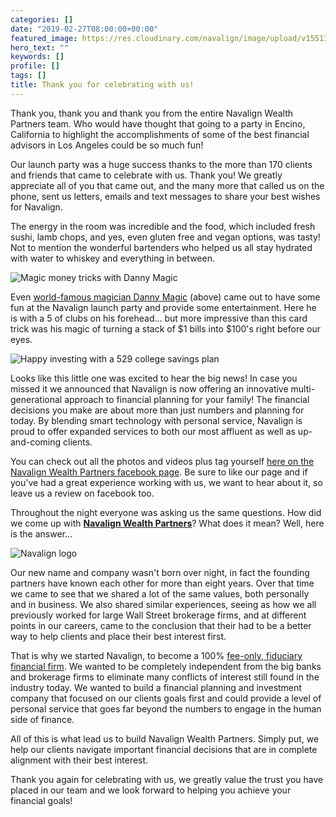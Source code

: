 ```yaml
---
categories: []
date: "2019-02-27T08:00:00+00:00"
featured_image: https://res.cloudinary.com/navalign/image/upload/v1551387106/NAVALIGN%2020190220-9404.jpg
hero_text: ""
keywords: []
profile: []
tags: []
title: Thank you for celebrating with us!
---
```

Thank you, thank you and thank you from the entire Navalign Wealth Partners team. Who would have thought that going to a party in Encino, California to highlight the accomplishments of some of the best financial advisors in Los Angeles could be so much fun!

Our launch party was a huge success thanks to the more than 170 clients and friends that came to celebrate with us. Thank you! We greatly appreciate all of you that came out, and the many more that called us on the phone, sent us letters, emails and text messages to share your best wishes for Navalign.

The energy in the room was incredible and the food, which included fresh sushi, lamb chops, and yes, even gluten free and vegan options, was tasty! Not to mention the wonderful bartenders who helped us all stay hydrated with water to whiskey and everything in between.

![Magic money tricks with Danny Magic](https://res.cloudinary.com/navalign/image/upload/v1551386946/NAVALIGN%2020190220-9253.jpg "Danny Magic the magician")

Even [world-famous magician Danny Magic](http://www.dannymagic.com/ "Danny Magic") (above) came out to have some fun at the Navalign launch party and provide some entertainment. Here he is with a 5 of clubs on his forehead... but more impressive than this card trick was his magic of turning a stack of $1 bills into $100's right before our eyes.

![Happy investing with a 529 college savings plan](https://res.cloudinary.com/navalign/image/upload/v1551386980/NAVALIGN%2020190220-7797.jpg "Happy saving and investing for your kids")

Looks like this little one was excited to hear the big news! In case you missed it we announced that Navalign is now offering an innovative multi-generational approach to financial planning for your family! The financial decisions you make are about more than just numbers and planning for today. By blending smart technology with personal service, Navalign is proud to offer expanded services to both our most affluent as well as up-and-coming clients.

You can check out all the photos and videos plus tag yourself [here on the Navalign Wealth Partners facebook page](https://www.facebook.com/navalign "Navalign Facebook Page"). Be sure to like our page and if you've had a great experience working with us, we want to hear about it, so leave us a review on facebook too.

Throughout the night everyone was asking us the same questions. How did we come up with [**Navalign Wealth Partners**](/ "Navalign Wealth Partners")? What does it mean? Well, here is the answer...

![Navalign logo](https://res.cloudinary.com/navalign/image/upload/v1551387011/Navalign_Logo_Color_salesforcex460.jpg "Navalign logo")

Our new name and company wasn't born over night, in fact the founding partners have known each other for more than eight years. Over that time we came to see that we shared a lot of the same values, both personally and in business. We also shared similar experiences, seeing as how we all previously worked for large Wall Street brokerage firms, and at different points in our careers, came to the conclusion that their had to be a better way to help clients and place their best interest first.

That is why we started Navalign, to become a 100% [fee-only, fiduciary financial firm](/why-navalign/ "Navalign is a fiduciary financial planner"). We wanted to be completely independent from the big banks and brokerage firms to eliminate many conflicts of interest still found in the industry today. We wanted to build a financial planning and investment company that focused on our clients goals first and could provide a level of personal service that goes far beyond the numbers to engage in the human side of finance.

All of this is what lead us to build Navalign Wealth Partners. Simply put, we help our clients navigate important financial decisions that are in complete alignment with their best interest.

Thank you again for celebrating with us, we greatly value the trust you have placed in our team and we look forward to helping you achieve your financial goals!